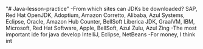 "# Java-lesson-practice" 
-From which sites can JDKs be downloaded?
SAP, Red Hat OpenJDK, Adoptium, Amazon Corretto, Alibaba, Azul Systems, Eclipse, Oracle, Amazon Hub Counter, BellSoft Liberica JDK, GraalVM, IBM, Microsoft, Red Hat Software, Apple, BellSoft, Azul Zulu, Azul Zing
-The most important ide for java develop
IntelliJ, Eclipse, NetBeans
-For money, I think int 
